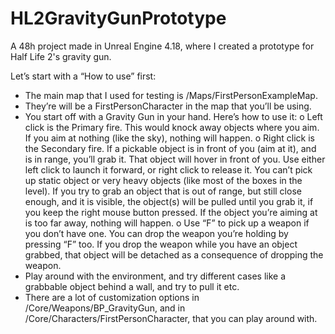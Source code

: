 # HL2GravityGunPrototype
A 48h project made in Unreal Engine 4.18, where I created a prototype for Half Life 2's gravity gun.

Let’s start with a “How to use” first:
-	The main map that I used for testing is /Maps/FirstPersonExampleMap.
-	They’re will be a FirstPersonCharacter in the map that you’ll be using.
-	You start off with a Gravity Gun in your hand. Here’s how to use it:
o	Left click is the Primary fire. This would knock away objects where you aim. If you aim at nothing (like the sky), 
nothing will happen.
o	Right click is the Secondary fire. If a pickable object is in front of you (aim at it), and is in range, you’ll grab it. 
That object will hover in front of you. Use either left click to launch it forward, or right click to release it. 
You can’t pick up static object or very heavy objects (like most of the boxes in the level). If you try to grab an object 
that is out of range, but still close enough, and it is visible, the object(s) will be pulled until you grab it, 
if you keep the right mouse button pressed. If the object you’re aiming at is too far away, nothing will happen.
o	Use “F” to pick up a weapon if you don’t have one. You can drop the weapon you’re holding by pressing “F” too. 
If you drop the weapon while you have an object grabbed, that object will be detached as a consequence of dropping the weapon. 
-	Play around with the environment, and try different cases like a grabbable object behind a wall, and try to pull it etc.
-	There are a lot of customization options in /Core/Weapons/BP_GravityGun, and in /Core/Characters/FirstPersonCharacter, 
that you can play around with.
